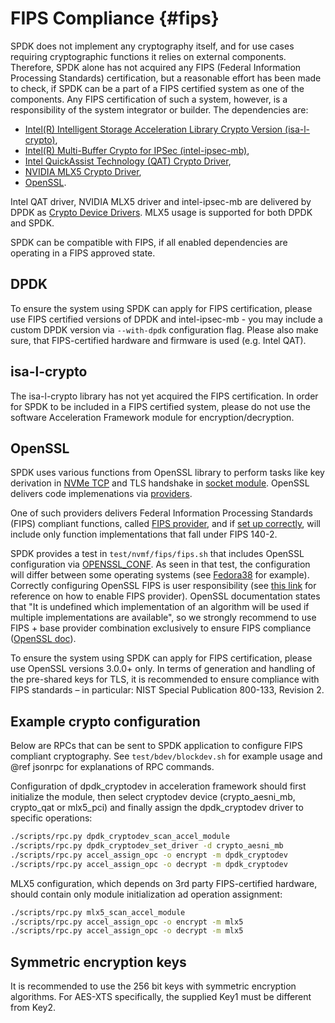 # FIPS Compliance {#fips}

SPDK does not implement any cryptography itself, and for use cases requiring cryptographic
functions it relies on external components. Therefore, SPDK alone has not acquired any FIPS
(Federal Information Processing Standards) certification, but a reasonable effort has been made to
check, if SPDK can be a part of a FIPS certified system as one of the components. Any FIPS
certification of such a system, however, is a responsibility of the system integrator or builder.
The dependencies are:

* [Intel(R) Intelligent Storage Acceleration Library Crypto Version (isa-l-crypto)](https://github.com/intel/isa-l_crypto),
* [Intel(R) Multi-Buffer Crypto for IPSec (intel-ipsec-mb)](https://github.com/intel/intel-ipsec-mb),
* [Intel QuickAssist Technology (QAT) Crypto Driver](https://doc.dpdk.org/guides/cryptodevs/qat.html),
* [NVIDIA MLX5 Crypto Driver](https://doc.dpdk.org/guides/cryptodevs/mlx5.html),
* [OpenSSL](https://www.openssl.org/).

Intel QAT driver, NVIDIA MLX5 driver and intel-ipsec-mb are delivered by DPDK as
[Crypto Device Drivers](https://doc.dpdk.org/guides/cryptodevs/).
MLX5 usage is supported for both DPDK and SPDK.

SPDK can be compatible with FIPS, if all enabled dependencies are operating in a FIPS approved
state.

## DPDK

To ensure the system using SPDK can apply for FIPS certification, please use FIPS certified
versions of DPDK and intel-ipsec-mb - you may include a custom DPDK version via `--with-dpdk`
configuration flag. Please also make sure, that FIPS-certified hardware and firmware is used
(e.g. Intel QAT).

## isa-l-crypto

The isa-l-crypto library has not yet acquired the FIPS certification. In order for SPDK to be
included in a FIPS certified system, please do not use the software Acceleration Framework module
for encryption/decryption.

## OpenSSL

SPDK uses various functions from OpenSSL library to perform tasks like key derivation in
[NVMe TCP](https://github.com/spdk/spdk/blob/master/include/spdk_internal/nvme_tcp.h) and TLS
handshake in [socket module](https://github.com/spdk/spdk/blob/master/module/sock/posix/posix.c).
OpenSSL delivers code implemenations via
[providers](https://www.openssl.org/docs/man3.0/man7/provider.html).

One of such providers delivers Federal Information Processing Standards (FIPS) compliant functions,
called [FIPS provider](https://www.openssl.org/docs/man3.0/man7/OSSL_PROVIDER-FIPS.html), and if
[set up correctly](https://wiki.openssl.org/index.php/OpenSSL_3.0#Using_the_FIPS_module_in_SSL.2FTLS),
will include only function implementations that fall under FIPS 140-2.

SPDK provides a test in `test/nvmf/fips/fips.sh` that includes OpenSSL configuration via
[OPENSSL_CONF](https://www.openssl.org/docs/man1.1.1/man5/config.html). As seen in that test, the
configuration will differ between some operating systems (see [Fedora38](https://www.redhat.com/en/blog/openssl-fips-140-2-upstream-140-3-downstream)
for example). Correctly configuring OpenSSL FIPS is user responsibility (see [this link](https://github.com/openssl/openssl/blob/master/README-FIPS.md)
for reference on how to enable FIPS provider). OpenSSL documentation states that "It is undefined
which implementation of an algorithm will be used if multiple implementations are available", so we
strongly recommend to use FIPS + base provider combination exclusively to ensure FIPS compliance
([OpenSSL doc](https://www.openssl.org/docs/man3.0/man7/fips_module.html#Programmatically-loading-the-FIPS-module-default-library-context)).

To ensure the system using SPDK can apply for FIPS certification, please use OpenSSL versions
3.0.0+ only. In terms of generation and handling of the pre-shared keys for TLS, it is recommended
to ensure compliance with FIPS standards – in particular: NIST Special Publication 800-133,
Revision 2.

## Example crypto configuration

Below are RPCs that can be sent to SPDK application to configure FIPS compliant cryptography.
See `test/bdev/blockdev.sh` for example usage and @ref jsonrpc for explanations of RPC commands.

Configuration of dpdk_cryptodev in acceleration framework should first initialize the module, then
select cryptodev device (crypto_aesni_mb, crypto_qat or mlx5_pci) and finally assign the
dpdk_cryptodev driver to specific operations:

```bash
./scripts/rpc.py dpdk_cryptodev_scan_accel_module
./scripts/rpc.py dpdk_cryptodev_set_driver -d crypto_aesni_mb
./scripts/rpc.py accel_assign_opc -o encrypt -m dpdk_cryptodev
./scripts/rpc.py accel_assign_opc -o decrypt -m dpdk_cryptodev
```

MLX5 configuration, which depends on 3rd party FIPS-certified hardware, should contain only module
initialization ad operation assignment:

```bash
./scripts/rpc.py mlx5_scan_accel_module
./scripts/rpc.py accel_assign_opc -o encrypt -m mlx5
./scripts/rpc.py accel_assign_opc -o decrypt -m mlx5
```

## Symmetric encryption keys

It is recommended to use the 256 bit keys with symmetric encryption algorithms. For AES-XTS
specifically, the supplied Key1 must be different from Key2.
